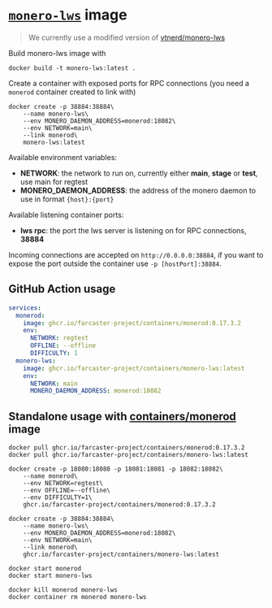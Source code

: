 # [`monero-lws`](https://github.com/TheCharlatan/monero-lws) image

> We currently use a modified version of [vtnerd/monero-lws](https://github.com/vtnerd/monero-lws)

Build monero-lws image with

```
docker build -t monero-lws:latest .
```

Create a container with exposed ports for RPC connections (you need a `monerod` container created to link with)

```
docker create -p 38884:38884\
    --name monero-lws\
    --env MONERO_DAEMON_ADDRESS=monerod:18082\
    --env NETWORK=main\
    --link monerod\
    monero-lws:latest
```

Available environment variables:

- **NETWORK**: the network to run on, currently either **main**, **stage** or **test**, use main for regtest
- **MONERO_DAEMON_ADDRESS**: the address of the monero daemon to use in format `{host}:{port}`

Available listening container ports:

- **lws rpc**: the port the lws server is listening on for RPC connections, **38884**

Incoming connections are accepted on `http://0.0.0.0:38884`, if you want to expose the port outside the container use `-p [hostPort]:38884`.

## GitHub Action usage

```yaml
services:
  monerod:
    image: ghcr.io/farcaster-project/containers/monerod:0.17.3.2
    env:
      NETWORK: regtest
      OFFLINE: --offline
      DIFFICULTY: 1
  monero-lws:
    image: ghcr.io/farcaster-project/containers/monero-lws:latest
    env:
      NETWORK: main
      MONERO_DAEMON_ADDRESS: monerod:18082
```

## Standalone usage with [containers/monerod](https://github.com/farcaster-project/containers/tree/main/monerod) image

```
docker pull ghcr.io/farcaster-project/containers/monerod:0.17.3.2
docker pull ghcr.io/farcaster-project/containers/monero-lws:latest

docker create -p 18080:18080 -p 18081:18081 -p 18082:18082\
    --name monerod\
    --env NETWORK=regtest\
    --env OFFLINE=--offline\
    --env DIFFICULTY=1\
    ghcr.io/farcaster-project/containers/monerod:0.17.3.2

docker create -p 38884:38884\
    --name monero-lws\
    --env MONERO_DAEMON_ADDRESS=monerod:18082\
    --env NETWORK=main\
    --link monerod\
    ghcr.io/farcaster-project/containers/monero-lws:latest

docker start monerod
docker start monero-lws

docker kill monerod monero-lws
docker container rm monerod monero-lws
```
